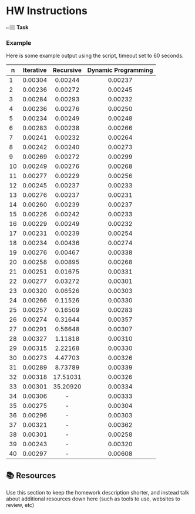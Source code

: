 # HW Instructions

👉🏽 **Task**


### Example

Here is some example output using the script, timeout set to 60 seconds.

| n | Iterative | Recursive | Dynamic Programming |
|--|:--:|:--:|:--:|
| 1    | 0.00304 | 0.00244 | 0.00237 |
| 2    | 0.00236 | 0.00272 | 0.00245 |
| 3    | 0.00284 | 0.00293 | 0.00232 |
| 4    | 0.00236 | 0.00276 | 0.00250 |
| 5    | 0.00234 | 0.00249 | 0.00248 |
| 6    | 0.00283 | 0.00238 | 0.00266 |
| 7    | 0.00241 | 0.00232 | 0.00264 |
| 8    | 0.00242 | 0.00240 | 0.00273 |
| 9    | 0.00269 | 0.00272 | 0.00299 |
| 10   | 0.00249 | 0.00276 | 0.00268 |
| 11   | 0.00277 | 0.00229 | 0.00256 |
| 12   | 0.00245 | 0.00237 | 0.00233 |
| 13   | 0.00276 | 0.00237 | 0.00231 |
| 14   | 0.00260 | 0.00239 | 0.00237 |
| 15   | 0.00226 | 0.00242 | 0.00233 |
| 16   | 0.00229 | 0.00249 | 0.00232 |
| 17   | 0.00231 | 0.00239 | 0.00254 |
| 18   | 0.00234 | 0.00436 | 0.00274 |
| 19   | 0.00276 | 0.00467 | 0.00338 |
| 20   | 0.00258 | 0.00895 | 0.00268 |
| 21   | 0.00251 | 0.01675 | 0.00331 |
| 22   | 0.00277 | 0.03272 | 0.00301 |
| 23   | 0.00320 | 0.06526 | 0.00303 |
| 24   | 0.00266 | 0.11526 | 0.00330 |
| 25   | 0.00257 | 0.16509 | 0.00283 |
| 26   | 0.00274 | 0.31644 | 0.00357 |
| 27   | 0.00291 | 0.56648 | 0.00307 |
| 28   | 0.00327 | 1.11818 | 0.00310 |
| 29   | 0.00315 | 2.22168 | 0.00330 |
| 30   | 0.00273 | 4.47703 | 0.00326 |
| 31   | 0.00289 | 8.73789 | 0.00339 |
| 32   | 0.00318 | 17.51031 | 0.00326 |
| 33   | 0.00301 | 35.20920 | 0.00334 |
| 34   | 0.00306 |    -    | 0.00333 |
| 35   | 0.00275 |    -    | 0.00304 |
| 36   | 0.00296 |    -    | 0.00303 |
| 37   | 0.00321 |    -    | 0.00362 |
| 38   | 0.00301 |    -    | 0.00258 |
| 39   | 0.00243 |    -    | 0.00320 |
| 40   | 0.00297 |    -    | 0.00608 |



## 📚 Resources
Use this section to keep the homework description shorter, and instead talk about additional resources down here (such as tools to use, websites to review, etc)